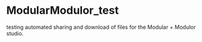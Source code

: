 # ModularModulor_test

testing automated sharing and download of files for the Modular + Modulor studio.
